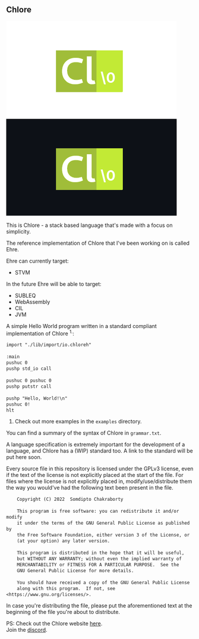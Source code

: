 Chlore
----

![Chlore logo](./chlore-logo-github-light.png#gh-light-mode-only)
![Chlore logo](./chlore-logo-github-dark.png#gh-dark-mode-only)

This is Chlore - a stack based language that's made with a focus on simplicity.

The reference implementation of Chlore that I've been working on is called Ehre.

Ehre can currently target:
- STVM

In the future Ehre will be able to target:
- SUBLEQ
- WebAssembly
- CIL
- JVM

A simple Hello World program written in a standard compliant implementation of Chlore <sup>1.</sup>:

````
import "./lib/import/io.chloreh"

:main
pushuc 0
pushp std_io call

pushuc 0 pushuc 0
pushp putstr call

pushp "Hello, World!\n"
pushuc 0!
hlt
````

1. Check out more examples in the `examples` directory.

You can find a summary of the syntax of Chlore in `grammar.txt`.

A language specification is extremely important for the development of a language, and Chlore has a (WIP) standard too. A link to the standard will be put here soon.

Every source file in this repository is licensed under the GPLv3 license, even if the text of the license is not explicitly placed at the start of the file. For files where the license is not explicitly placed in, modify/use/distribute them the way you would've had the following text been present in the file.

```
    Copyright (C) 2022  Somdipto Chakraborty

    This program is free software: you can redistribute it and/or modify
    it under the terms of the GNU General Public License as published by
    the Free Software Foundation, either version 3 of the License, or
    (at your option) any later version.

    This program is distributed in the hope that it will be useful,
    but WITHOUT ANY WARRANTY; without even the implied warranty of
    MERCHANTABILITY or FITNESS FOR A PARTICULAR PURPOSE.  See the
    GNU General Public License for more details.

    You should have received a copy of the GNU General Public License
    along with this program.  If not, see <https://www.gnu.org/licenses/>.
```

In case you're distributing the file, please put the aforementioned text at the beginning of the file you're about to distribute.

PS: Check out the Chlore website [here](https://trap-representation.github.io/Chlore/).  
Join the [discord](https://discord.gg/5FCpR5eZyp).

